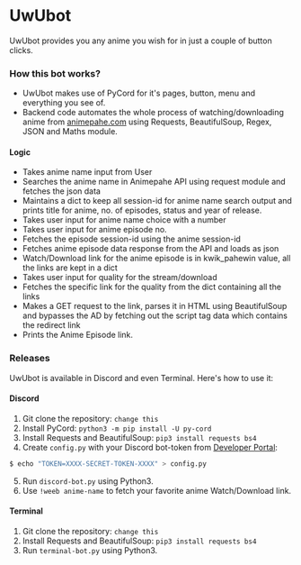# UwUbot
UwUbot provides you any anime you wish for in just a couple of button clicks.

### How this bot works?
- UwUbot makes use of PyCord for it's pages, button, menu and everything you see of.
- Backend code automates the whole process of watching/downloading anime from [animepahe.com](https://animepahe.com) using Requests, BeautifulSoup, Regex, JSON and Maths module.

#### Logic
- Takes anime name input from User
- Searches the anime name in Animepahe API using request module and fetches the json data
- Maintains a dict to keep all session-id for anime name search output and prints title for anime, no. of episodes, status and year of release.
- Takes user input for anime name choice with a number
- Takes user input for anime episode no. 
- Fetches the episode session-id using the anime session-id
- Fetches anime episode data response from the API and loads as json
- Watch/Download link for the anime episode is in kwik_pahewin value, all the links are kept in a dict
- Takes user input for quality for the stream/download
- Fetches the specific link for the quality from the dict containing all the links
- Makes a GET request to the link, parses it in HTML using BeautifulSoup and bypasses the AD by fetching out the script tag data which contains the redirect link
- Prints the Anime Episode link.

### Releases
UwUbot is available in Discord and even Terminal. 
Here's how to use it:
#### Discord
1. Git clone the repository: `change this`
2. Install PyCord: `python3 -m pip install -U py-cord`
3. Install Requests and BeautifulSoup: `pip3 install requests bs4`
4. Create `config.py` with your Discord bot-token from [Developer Portal](https://discord.com/developers/applications):
```bash
$ echo "TOKEN=XXXX-SECRET-TOKEN-XXXX" > config.py
```
5. Run `discord-bot.py` using Python3.
6. Use `!weeb anime-name` to fetch your favorite anime Watch/Download link.

#### Terminal
1. Git clone the repository: `change this`
2. Install Requests and BeautifulSoup: `pip3 install requests bs4`
2. Run `terminal-bot.py` using Python3.
